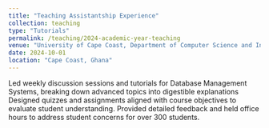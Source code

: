 ```yaml
---
title: "Teaching Assistantship Experience"
collection: teaching
type: "Tutorials"
permalink: /teaching/2024-academic-year-teaching
venue: "University of Cape Coast, Department of Computer Science and Information Technology"
date: 2024-10-01
location: "Cape Coast, Ghana"
---
```


 Led weekly discussion sessions and tutorials for Database Management Systems, breaking down advanced topics into digestible explanations
Designed quizzes and assignments aligned with course objectives to evaluate student understanding. Provided detailed feedback and held office hours to address student concerns for over 300 students.


